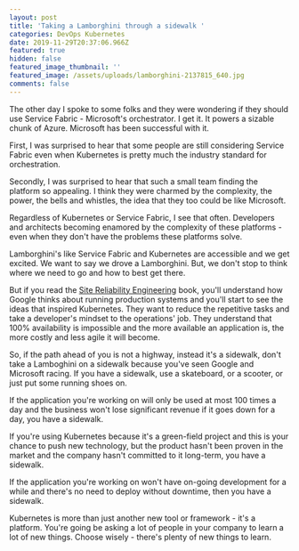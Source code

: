 ```yaml
---
layout: post
title: 'Taking a Lamborghini through a sidewalk '
categories: DevOps Kubernetes
date: 2019-11-29T20:37:06.966Z
featured: true
hidden: false
featured_image_thumbnail: ''
featured_image: /assets/uploads/lamborghini-2137815_640.jpg
comments: false
---
```

The other day I spoke to some folks and they were wondering if they should use Service Fabric - Microsoft's orchestrator. I get it. It powers a sizable chunk of Azure. Microsoft has been successful with it. 

First, I was surprised to hear that some people are still considering Service Fabric even when Kubernetes is pretty much the industry standard for orchestration. 

Secondly, I was surprised to hear that such a small team finding the platform so appealing. I think they were charmed by the complexity, the power, the bells and whistles, the idea that they too could be like Microsoft. 

<!--more-->

Regardless of Kubernetes or Service Fabric, I see that often. Developers and architects becoming enamored by the complexity of these platforms - even when they don't have the problems these platforms solve. 

Lamborghini's like Service Fabric and Kubernetes are accessible and we get excited. We want to say we drove a Lamborghini. But, we don't stop to think where we need to go and how to best get there. 

But if you read the [Site Reliability Engineering](https://www.amazon.com/Site-Reliability-Engineering-Production-Systems/dp/149192912X/ref=sr_1_4?crid=RGG8BLOCXFXU&keywords=site+reliability+engineering&qid=1575060537&sprefix=site+reliab%2Caps%2C145&sr=8-4) book, you'll understand how Google thinks about running production systems and you'll start to see the ideas that inspired Kubernetes. They want to reduce the repetitive tasks and take a developer's mindset to the operations' job. They understand that 100% availability is impossible and the more available an application is, the more costly and less agile it will become.

So, if the path ahead of you is not a highway, instead it's a sidewalk, don't take a Lamboghini on a sidewalk because you've seen Google and Microsoft racing. If you have a sidewalk, use a skateboard, or a scooter, or just put some running shoes on.

If the application you're working on will only be used at most 100 times a day and the business won't lose significant revenue if it goes down for a day, you have a sidewalk. 

If you're using Kubernetes because it's a green-field project and this is your chance to push new technology, but the product hasn't been proven in the market and the company hasn't committed to it long-term, you have a sidewalk. 

If the application you're working on won't have on-going development for a while and there's no need to deploy without downtime, then you have a sidewalk.

Kubernetes is more than just another new tool or framework - it's a platform. You're going be asking a lot of people in your company to learn a lot of new things. Choose wisely - there's plenty of new things to learn.
